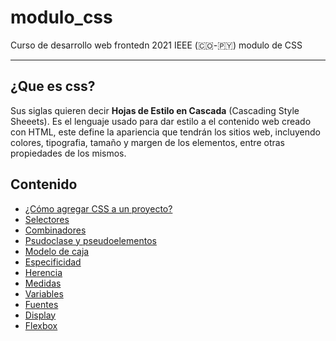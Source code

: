 # modulo_css
Curso de desarrollo web frontedn 2021 IEEE (🇨🇴-🇵🇾) modulo de CSS
________________________________________________________________

## ¿Que es css?

Sus siglas quieren decir **Hojas de Estilo en Cascada** (Cascading Style Sheeets). Es el lenguaje usado para dar estilo a el contenido web creado con HTML, este define la apariencia que tendrán los sitios web, incluyendo colores, tipografia, tamaño y margen de los elementos, entre otras propiedades de los mismos.

## Contenido
* [¿Cómo agregar CSS a un proyecto?](/como_agregar_css/)
* [Selectores](/selectores/)
* [Combinadores](/combinadores/)
* [Psudoclase y pseudoelementos](/pseudos/)
* [Modelo de caja](/boxmodel/)
* [Especificidad](/especificidad/)
* [Herencia](/herencia/)
* [Medidas](/medidas/)
* [Variables](/variables/)
* [Fuentes](/fonts/)
* [Display](/display/)
* [Flexbox](/flexbox/)
